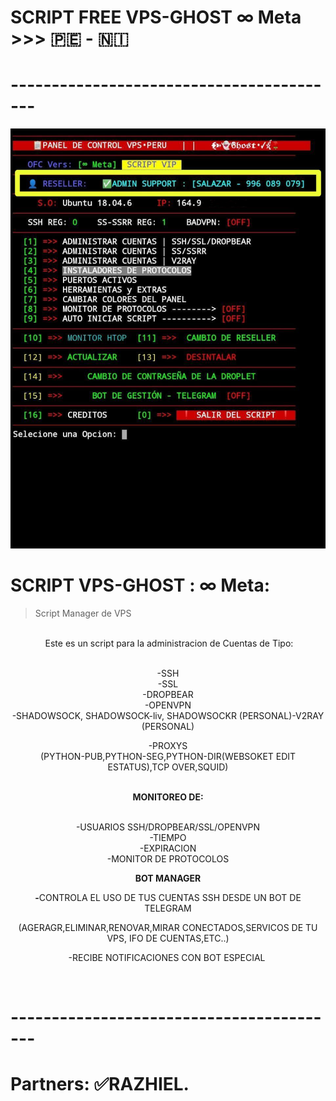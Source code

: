 # SCRIPT FREE VPS-GHOST ∞ Meta >>> 🇵🇪 - 🇳🇮
# -----------------------------------------
![Screenshot]([VIP(VPS-PERU)].png)

# SCRIPT VPS-GHOST : ∞ Meta:

>Script Manager de VPS</em></p>
<p style="text-align: center;"><br />&nbsp;Este es un script para la administracion de Cuentas de Tipo:</p>
<p style="text-align: center;"><br />-SSH<br />-SSL<br />-DROPBEAR<br />-OPENVPN<br />-SHADOWSOCK, SHADOWSOCK-liv, SHADOWSOCKR (PERSONAL)-V2RAY (PERSONAL)</p>
<p style="text-align: center;">-PROXYS<br />(PYTHON-PUB,PYTHON-SEG,PYTHON-DIR(WEBSOKET EDIT ESTATUS),TCP OVER,SQUID)</p>
<p style="text-align: center;"><br /><strong>MONITOREO DE:</strong></p>
<p style="text-align: center;"><br />-USUARIOS SSH/DROPBEAR/SSL/OPENVPN<br />-TIEMPO<br />-EXPIRACION<br />-MONITOR DE PROTOCOLOS</p>
<p style="text-align: center;"><strong>BOT MANAGER</strong></p>
<p style="text-align: center;"><strong>-</strong>CONTROLA EL USO DE TUS CUENTAS SSH DESDE UN BOT DE TELEGRAM</p>
<p style="text-align: center;">(AGERAGR,ELIMINAR,RENOVAR,MIRAR CONECTADOS,SERVICOS DE TU VPS, IFO DE CUENTAS,ETC..)</p>
<p style="text-align: center;">-RECIBE NOTIFICACIONES CON BOT ESPECIAL&nbsp;</p>
<p style="text-align: center;">&nbsp;</p>

# -----------------------------------------
# Partners: ✅RAZHIEL.
